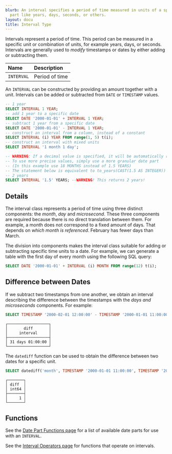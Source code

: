```yaml
---
blurb: An interval specifies a period of time measured in units of a specific date
  part like years, days, seconds, or others.
layout: docu
title: Interval Type
---
```


Intervals represent a period of time. This period can be measured in a specific unit or combination of units, for example years, days, or seconds. Intervals are generally used to *modify* timestamps or dates by either adding or subtracting them.

<div class="narrow_table"></div>

| Name | Description |
|:---|:---|
| `INTERVAL` | Period of time |

An `INTERVAL` can be constructed by providing an amount together with a unit.
Intervals can be added or subtracted from `DATE` or `TIMESTAMP` values.

```sql
-- 1 year
SELECT INTERVAL 1 YEAR;
-- add 1 year to a specific date
SELECT DATE '2000-01-01' + INTERVAL 1 YEAR;
-- subtract 1 year from a specific date
SELECT DATE '2000-01-01' - INTERVAL 1 YEAR;
-- construct an interval from a column, instead of a constant
SELECT INTERVAL (i) YEAR FROM range(1, 5) t(i);
-- construct an interval with mixed units
SELECT INTERVAL '1 month 1 day';

-- WARNING: If a decimal value is specified, it will be automatically rounded to an integer
-- To use more precise values, simply use a more granular date part 
-- (In this example use 18 MONTHS instead of 1.5 YEARS)
-- The statement below is equivalent to to_years(CAST(1.5 AS INTEGER))
-- 2 years
SELECT INTERVAL '1.5' YEARS; --WARNING! This returns 2 years!
```

## Details

The interval class represents a period of time using three distinct components: the *month*, *day* and *microsecond*. These three components are required because there is no direct translation between them. For example, a month does not correspond to a fixed amount of days. That depends on *which month is referenced*. February has fewer days than March.

The division into components makes the interval class suitable for adding or subtracting specific time units to a date. For example, we can generate a table with the first day of every month using the following SQL query:

```sql
SELECT DATE '2000-01-01' + INTERVAL (i) MONTH FROM range(12) t(i);
```

## Difference between Dates

If we subtract two timestamps from one another, we obtain an interval describing the difference between the timestamps with the *days and microseconds* components. For example:

```sql
SELECT TIMESTAMP '2000-02-01 12:00:00' - TIMESTAMP '2000-01-01 11:00:00' AS diff;
```
```text
┌──────────────────┐
│       diff       │
│     interval     │
├──────────────────┤
│ 31 days 01:00:00 │
└──────────────────┘
```

The `datediff` function can be used to obtain the difference between two dates for a specific unit.

```sql
SELECT datediff('month', TIMESTAMP '2000-01-01 11:00:00', TIMESTAMP '2000-02-01 12:00:00') AS diff;
```
```text
┌───────┐
│ diff  │
│ int64 │
├───────┤
│     1 │
└───────┘
```

## Functions

See the [Date Part Functions page](../../sql/functions/datepart) for a list of available date parts for use with an `INTERVAL`.

See the [Interval Operators page](../../sql/functions/interval) for functions that operate on intervals.